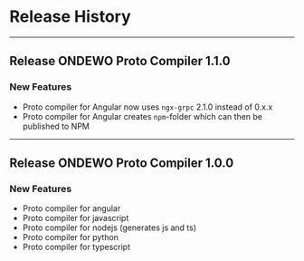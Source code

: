 # Release History

*****************

## Release ONDEWO Proto Compiler 1.1.0 

### New Features
* Proto compiler for Angular now uses `ngx-grpc` 2.1.0 instead of 0.x.x
* Proto compiler for Angular creates `npm`-folder which can then be published to NPM


***

## Release ONDEWO Proto Compiler 1.0.0

### New Features
* Proto compiler for angular
* Proto compiler for javascript
* Proto compiler for nodejs (generates js and ts)
* Proto compiler for python
* Proto compiler for typescript
